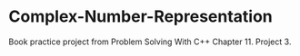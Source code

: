 # Complex-Number-Representation
Book practice project from Problem Solving With C++ Chapter 11. Project 3.
